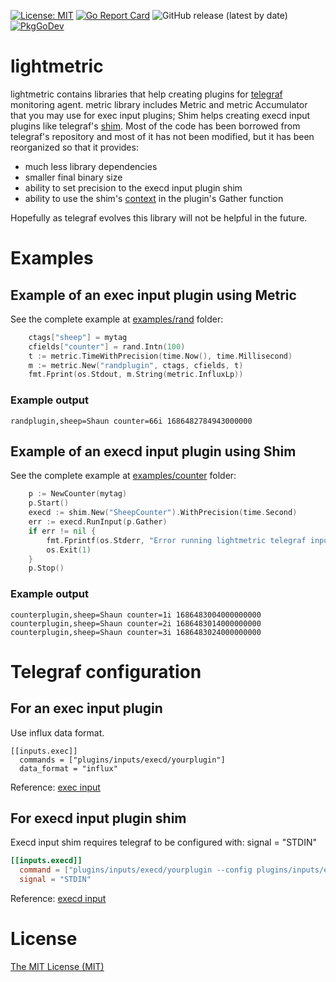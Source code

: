 [![License: MIT](https://img.shields.io/badge/License-MIT-yellow.svg)](https://github.com/tesibelda/lightmetric/raw/master/LICENSE)
[![Go Report Card](https://goreportcard.com/badge/github.com/tesibelda/lightmetric)](https://goreportcard.com/report/github.com/tesibelda/lightmetric)
![GitHub release (latest by date)](https://img.shields.io/github/v/release/tesibelda/lightmetric?display_name=release)
[![PkgGoDev](https://pkg.go.dev/badge/github.com/tesibelda/lightmetric)](https://pkg.go.dev/github.com/tesibelda/lightmetric)

# lightmetric

lightmetric contains libraries that help creating plugins for [telegraf](https://github.com/influxdata/telegraf) monitoring agent. metric library includes Metric and metric Accumulator that you may use for exec input plugins; Shim helps creating execd input plugins like telegraf's [shim](https://github.com/influxdata/telegraf/tree/master/plugins/common/shim). Most of the code has been borrowed from telegraf's repository and most of it has not been modified, but it has been reorganized so that it provides:
* much less library dependencies
* smaller final binary size
* ability to set precision to the execd input plugin shim
* ability to use the shim's [context](https://pkg.go.dev/context) in the plugin's Gather function

Hopefully as telegraf evolves this library will not be helpful in the future.


# Examples

## Example of an exec input plugin using Metric

See the complete example at [examples/rand](https://github.com/tesibelda/lightmetric/tree/main/examples/rand) folder:

```go
	ctags["sheep"] = mytag
	cfields["counter"] = rand.Intn(100)
	t := metric.TimeWithPrecision(time.Now(), time.Millisecond)
	m := metric.New("randplugin", ctags, cfields, t)
	fmt.Fprint(os.Stdout, m.String(metric.InfluxLp))
```

### Example output
```plain
randplugin,sheep=Shaun counter=66i 1686482784943000000
```

## Example of an execd input plugin using Shim

See the complete example at [examples/counter](https://github.com/tesibelda/lightmetric/tree/main/examples/counter) folder:

```go
	p := NewCounter(mytag)
	p.Start()
	execd := shim.New("SheepCounter").WithPrecision(time.Second)
	err := execd.RunInput(p.Gather)
	if err != nil {
		fmt.Fprintf(os.Stderr, "Error running lightmetric telegraf input shim: %w\n", err)
		os.Exit(1)
	}
	p.Stop()
```

### Example output
```plain
counterplugin,sheep=Shaun counter=1i 1686483004000000000
counterplugin,sheep=Shaun counter=2i 1686483014000000000
counterplugin,sheep=Shaun counter=3i 1686483024000000000
```

# Telegraf configuration

## For an exec input plugin

Use influx data format.

```
[[inputs.exec]]
  commands = ["plugins/inputs/execd/yourplugin"]
  data_format = "influx"
```

Reference: [exec input](https://github.com/influxdata/telegraf/tree/master/plugins/inputs/exec) 
 
## For execd input plugin shim

Execd input shim requires telegraf to be configured with: signal = "STDIN"

```toml
[[inputs.execd]]
  command = ["plugins/inputs/execd/yourplugin --config plugins/inputs/execd/yourplugin.conf"]
  signal = "STDIN"
```

Reference: [execd input](https://github.com/influxdata/telegraf/tree/master/plugins/inputs/execd)


# License

[The MIT License (MIT)](https://github.com/tesibelda/vcstat/blob/master/LICENSE)
